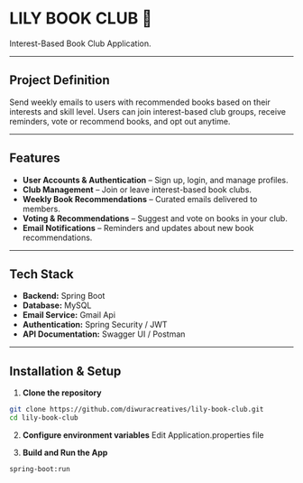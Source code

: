 # LILY BOOK CLUB 🌸

Interest-Based Book Club Application.

---

##  Project Definition
Send weekly emails to users with recommended books based on their interests and skill level. Users can join interest-based club groups, receive reminders, vote or recommend books, and opt out anytime.

---

## Features
- **User Accounts & Authentication** – Sign up, login, and manage profiles.
- **Club Management** – Join or leave interest-based book clubs.
- **Weekly Book Recommendations** – Curated emails delivered to members.
- **Voting & Recommendations** – Suggest and vote on books in your club.
- **Email Notifications** – Reminders and updates about new book recommendations.

---

##  Tech Stack
- **Backend:** Spring Boot
- **Database:** MySQL
- **Email Service:**  Gmail Api
- **Authentication:** Spring Security / JWT
- **API Documentation:** Swagger UI / Postman

---

##  Installation & Setup
1. **Clone the repository**
```bash
git clone https://github.com/diwuracreatives/lily-book-club.git
cd lily-book-club
```
2. **Configure environment variables**
Edit Application.properties file

3. **Build and Run the App**
```bash
spring-boot:run
```